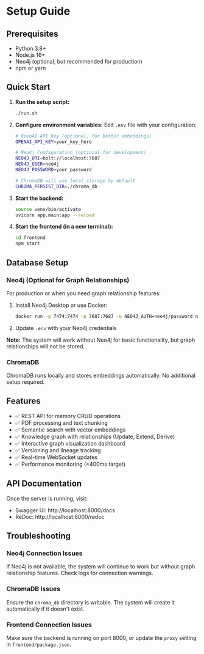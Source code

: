 # Setup Guide

## Prerequisites

- Python 3.8+
- Node.js 16+
- Neo4j (optional, but recommended for production)
- npm or yarn

## Quick Start

1. **Run the setup script:**
   ```bash
   ./run.sh
   ```

2. **Configure environment variables:**
   Edit `.env` file with your configuration:
   ```bash
   # OpenAI API Key (optional, for better embeddings)
   OPENAI_API_KEY=your_key_here

   # Neo4j Configuration (optional for development)
   NEO4J_URI=bolt://localhost:7687
   NEO4J_USER=neo4j
   NEO4J_PASSWORD=your_password

   # ChromaDB will use local storage by default
   CHROMA_PERSIST_DIR=./chroma_db
   ```

3. **Start the backend:**
   ```bash
   source venv/bin/activate
   uvicorn app.main:app --reload
   ```

4. **Start the frontend (in a new terminal):**
   ```bash
   cd frontend
   npm start
   ```

## Database Setup

### Neo4j (Optional for Graph Relationships)

For production or when you need graph relationship features:

1. Install Neo4j Desktop or use Docker:
   ```bash
   docker run -p 7474:7474 -p 7687:7687 -e NEO4J_AUTH=neo4j/password neo4j:latest
   ```

2. Update `.env` with your Neo4j credentials

**Note:** The system will work without Neo4j for basic functionality, but graph relationships will not be stored.

### ChromaDB

ChromaDB runs locally and stores embeddings automatically. No additional setup required.

## Features

- ✅ REST API for memory CRUD operations
- ✅ PDF processing and text chunking
- ✅ Semantic search with vector embeddings
- ✅ Knowledge graph with relationships (Update, Extend, Derive)
- ✅ Interactive graph visualization dashboard
- ✅ Versioning and lineage tracking
- ✅ Real-time WebSocket updates
- ✅ Performance monitoring (<400ms target)

## API Documentation

Once the server is running, visit:
- Swagger UI: http://localhost:8000/docs
- ReDoc: http://localhost:8000/redoc

## Troubleshooting

### Neo4j Connection Issues

If Neo4j is not available, the system will continue to work but without graph relationship features. Check logs for connection warnings.

### ChromaDB Issues

Ensure the `chroma_db` directory is writable. The system will create it automatically if it doesn't exist.

### Frontend Connection Issues

Make sure the backend is running on port 8000, or update the `proxy` setting in `frontend/package.json`.


